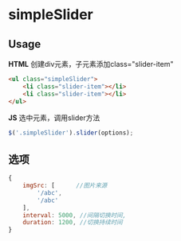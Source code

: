# simpleSlider

## Usage

**HTML**
创建div元素，子元素添加class="slider-item"
```html
<ul class="simpleSlider">
    <li class="slider-item"></li>
    <li class="slider-item"></li>
</ul>
```

**JS**
选中元素，调用slider方法
```javascript
$('.simpleSlider').slider(options);
```

## 选项
```javascript
{
    imgSrc: [      //图片来源
        '/abc',
        '/abc'
    ],
    interval: 5000, //间隔切换时间,
    duration: 1200, //切换持续时间
}
```

